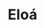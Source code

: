 ---
title: Eloá
artigo: a
picture: /images/e/Eloa.jpg
background: /images/fundos/circles01.jpg
style: style-verde2
description: Está aí um nome diretamente...
full-description: Está aí um nome diretamente conectado com o Divino! Derivado do hebraico, Eloah, significa Deus e a proximidade com o sublime, o Altíssimo. No mundo, digamos, terreno, costuma ser criativa, otimista e desligada das coisas banais. Nem poderia ser diferente, em se tratando de um nome tão forte e significativo!
---